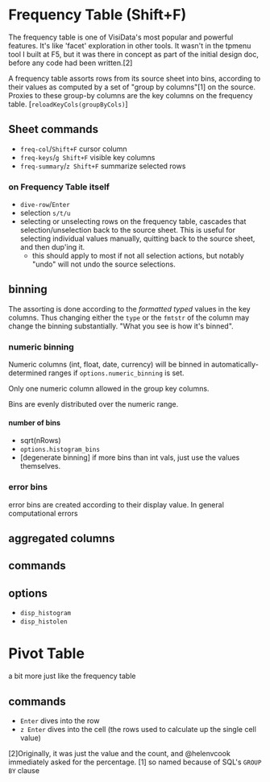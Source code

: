 # Frequency Table (Shift+F)

The frequency table is one of VisiData's most popular and powerful features. It's like 'facet' exploration in other tools.  It wasn't in the tpmenu tool I built at F5, but it was there in concept as part of the initial design doc, before any code had been written.[2]

A frequency table assorts rows from its source sheet into bins, according to their values as computed by a set of "group by columns"[1] on the source.
Proxies to these group-by columns are the key columns on the frequency table.  [`reloadKeyCols(groupByCols)`]

## Sheet commands

- `freq-col`/`Shift+F` cursor column
- `freq-keys`/`g Shift+F` visible key columns
- `freq-summary`/`z Shift+F` summarize selected rows

### on Frequency Table itself

- `dive-row`/`Enter`
- selection `s/t/u`
- selecting or unselecting rows on the frequency table, cascades that selection/unselection back to the source sheet.  This is useful for selecting individual values manually, quitting back to the source sheet, and then dup'ing it.
  - this should apply to most if not all selection actions, but notably "undo" will not undo the source selections.

## binning

The assorting is done according to the *formatted* *typed* values in the key columns.
Thus changing either the `type` or the `fmtstr` of the column may change the binning substantially.
"What you see is how it's binned".

### numeric binning

Numeric columns (int, float, date, currency) will be binned in automatically-determined ranges if `options.numeric_binning` is set.

Only one numeric column allowed in the group key columns.

Bins are evenly distributed over the numeric range.

#### number of bins

- sqrt(nRows)
- `options.histogram_bins`
- [degenerate binning] if more bins than int vals, just use the values themselves.

### error bins

error bins are created according to their display value.  In general computational errors

## aggregated columns

## commands


## options

- `disp_histogram`
- `disp_histolen`

# Pivot Table

a bit more just like the frequency table

## commands

- `Enter` dives into the row
- `z Enter` dives into the cell (the rows used to calculate up the single cell value)

[2]Originally, it was just the value and the count, and @helenvcook immediately asked for the percentage.
[1] so named because of SQL's `GROUP BY` clause
